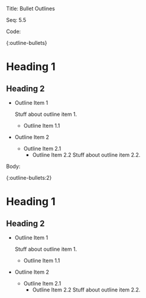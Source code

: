 Title:  Bullet Outlines

Seq:    5.5

Code:

{:outline-bullets}
# Heading 1

## Heading 2

+ Outline Item 1

	Stuff about outline item 1.

	+ Outline Item 1.1

+ Outline Item 2
	+ Outline Item 2.1
		+ Outline Item 2.2
			Stuff about outline item 2.2.


Body:

{:outline-bullets:2}
# Heading 1

## Heading 2

+ Outline Item 1

	Stuff about outline item 1.

	+ Outline Item 1.1

+ Outline Item 2
	+ Outline Item 2.1
		+ Outline Item 2.2
			Stuff about outline item 2.2.
